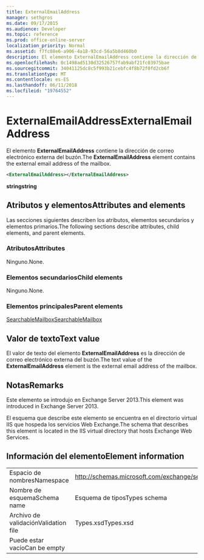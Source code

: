 ```yaml
---
title: ExternalEmailAddress
manager: sethgros
ms.date: 09/17/2015
ms.audience: Developer
ms.topic: reference
ms.prod: office-online-server
localization_priority: Normal
ms.assetid: f7fc08e6-a906-4a18-93cd-56a5b8d460b0
description: El elemento ExternalEmailAddress contiene la dirección de correo electrónico externa del buzón.
ms.openlocfilehash: 0c1498ad5130d32526757fab9abf21fc03975bae
ms.sourcegitcommit: 34041125dc8c5f993b21cebfc4f8b72f0fd2cb6f
ms.translationtype: MT
ms.contentlocale: es-ES
ms.lasthandoff: 06/11/2018
ms.locfileid: "19764552"
---
```

# <a name="externalemailaddress"></a><span data-ttu-id="a833d-103">ExternalEmailAddress</span><span class="sxs-lookup"><span data-stu-id="a833d-103">ExternalEmailAddress</span></span>

<span data-ttu-id="a833d-104">El elemento **ExternalEmailAddress** contiene la dirección de correo electrónico externa del buzón.</span><span class="sxs-lookup"><span data-stu-id="a833d-104">The **ExternalEmailAddress** element contains the external email address of the mailbox.</span></span> 
  
```XML
<ExternalEmailAddress></ExternalEmailAddress>
```

<span data-ttu-id="a833d-105">**string**</span><span class="sxs-lookup"><span data-stu-id="a833d-105">**string**</span></span>

## <a name="attributes-and-elements"></a><span data-ttu-id="a833d-106">Atributos y elementos</span><span class="sxs-lookup"><span data-stu-id="a833d-106">Attributes and elements</span></span>

<span data-ttu-id="a833d-107">Las secciones siguientes describen los atributos, elementos secundarios y elementos primarios.</span><span class="sxs-lookup"><span data-stu-id="a833d-107">The following sections describe attributes, child elements, and parent elements.</span></span>
  
### <a name="attributes"></a><span data-ttu-id="a833d-108">Atributos</span><span class="sxs-lookup"><span data-stu-id="a833d-108">Attributes</span></span>

<span data-ttu-id="a833d-109">Ninguno.</span><span class="sxs-lookup"><span data-stu-id="a833d-109">None.</span></span>
  
### <a name="child-elements"></a><span data-ttu-id="a833d-110">Elementos secundarios</span><span class="sxs-lookup"><span data-stu-id="a833d-110">Child elements</span></span>

<span data-ttu-id="a833d-111">Ninguno.</span><span class="sxs-lookup"><span data-stu-id="a833d-111">None.</span></span>
  
### <a name="parent-elements"></a><span data-ttu-id="a833d-112">Elementos principales</span><span class="sxs-lookup"><span data-stu-id="a833d-112">Parent elements</span></span>

[<span data-ttu-id="a833d-113">SearchableMailbox</span><span class="sxs-lookup"><span data-stu-id="a833d-113">SearchableMailbox</span></span>](searchablemailbox.md)
  
## <a name="text-value"></a><span data-ttu-id="a833d-114">Valor de texto</span><span class="sxs-lookup"><span data-stu-id="a833d-114">Text value</span></span>

<span data-ttu-id="a833d-115">El valor de texto del elemento **ExternalEmailAddress** es la dirección de correo electrónico externa del buzón.</span><span class="sxs-lookup"><span data-stu-id="a833d-115">The text value of the **ExternalEmailAddress** element is the external email address of the mailbox.</span></span> 
  
## <a name="remarks"></a><span data-ttu-id="a833d-116">Notas</span><span class="sxs-lookup"><span data-stu-id="a833d-116">Remarks</span></span>

<span data-ttu-id="a833d-117">Este elemento se introdujo en Exchange Server 2013.</span><span class="sxs-lookup"><span data-stu-id="a833d-117">This element was introduced in Exchange Server 2013.</span></span>
  
<span data-ttu-id="a833d-118">El esquema que describe este elemento se encuentra en el directorio virtual IIS que hospeda los servicios Web Exchange.</span><span class="sxs-lookup"><span data-stu-id="a833d-118">The schema that describes this element is located in the IIS virtual directory that hosts Exchange Web Services.</span></span>
  
## <a name="element-information"></a><span data-ttu-id="a833d-119">Información del elemento</span><span class="sxs-lookup"><span data-stu-id="a833d-119">Element information</span></span>

|||
|:-----|:-----|
|<span data-ttu-id="a833d-120">Espacio de nombres</span><span class="sxs-lookup"><span data-stu-id="a833d-120">Namespace</span></span>  <br/> |http://schemas.microsoft.com/exchange/services/2006/types  <br/> |
|<span data-ttu-id="a833d-121">Nombre de esquema</span><span class="sxs-lookup"><span data-stu-id="a833d-121">Schema name</span></span>  <br/> |<span data-ttu-id="a833d-122">Esquema de tipos</span><span class="sxs-lookup"><span data-stu-id="a833d-122">Types schema</span></span>  <br/> |
|<span data-ttu-id="a833d-123">Archivo de validación</span><span class="sxs-lookup"><span data-stu-id="a833d-123">Validation file</span></span>  <br/> |<span data-ttu-id="a833d-124">Types.xsd</span><span class="sxs-lookup"><span data-stu-id="a833d-124">Types.xsd</span></span>  <br/> |
|<span data-ttu-id="a833d-125">Puede estar vacío</span><span class="sxs-lookup"><span data-stu-id="a833d-125">Can be empty</span></span>  <br/> ||
   

